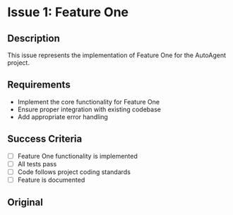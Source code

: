 # Issue 1: Feature One

## Description
This issue represents the implementation of Feature One for the AutoAgent project.

## Requirements
- Implement the core functionality for Feature One
- Ensure proper integration with existing codebase
- Add appropriate error handling

## Success Criteria
- [ ] Feature One functionality is implemented
- [ ] All tests pass
- [ ] Code follows project coding standards
- [ ] Feature is documented

## Original
